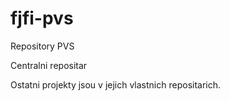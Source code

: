 fjfi-pvs
========

Repository PVS

Centralni repositar

Ostatni projekty jsou v jejich vlastnich repositarich.


